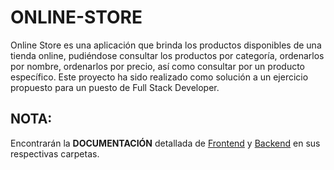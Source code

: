 # ONLINE-STORE
Online Store es una aplicación que brinda los productos disponibles de una tienda online, pudiéndose consultar los productos por categoría, ordenarlos por nombre, ordenarlos por precio, así como consultar por un producto específico.
Este proyecto ha sido realizado como solución a un ejercicio propuesto para un puesto de Full Stack Developer.

## NOTA:
Encontrarán la **DOCUMENTACIÓN** detallada de [Frontend](https://github.com/CinthiaRS24/ONLINE-STORE/tree/main/FRONT) y [Backend](https://github.com/CinthiaRS24/ONLINE-STORE/tree/main/BACK) en sus respectivas carpetas.

